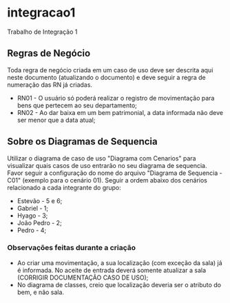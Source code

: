 # integracao1
Trabalho de Integração 1

## Regras de Negócio 
Toda regra de negócio criada em um caso de uso deve ser descrita aqui neste documento (atualizando o documento) e deve seguir a regra de numeração das RN já criadas.
- RN01 - O usuário só poderá realizar o registro de movimentação para bens que pertecem ao seu departamento;
- RN02 - Ao dar baixa em um bem patrimonial, a data informada não deve ser menor que a data atual;

## Sobre os Diagramas de Sequencia
Utilizar o diagrama de caso de uso "Diagrama com Cenarios" para visualizar quais casos de uso entrarão no seu diagrama de sequencia. Favor seguir a configuração do nome do arquivo "Diagrama de Sequencia - C01" (exemplo para o cenário 01).
Seguir a ordem abaixo dos cenários relacionado a cada integrante do grupo:
- Estevão - 5 e 6;
- Gabriel - 1;
- Hyago - 3;
- João Pedro - 2;
- Pedro - 4;

### Observações feitas durante a criação
- Ao criar uma movimentação, a sua localização (com exceção da sala) já é informada. No aceite de entrada deverá somente atualizar a sala (CORRIGIR DOCUMENTAÇÃO CASO DE USO);
- No diagrama de classes, creio que localização deveria ser o atributo do bem, e não sala. 
